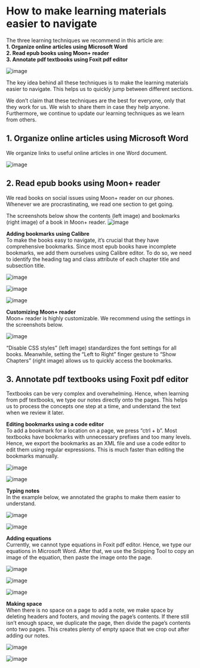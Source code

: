# How to make learning materials easier to navigate

The three learning techniques we recommend in this article are:  
**1. Organize online articles using Microsoft Word**  
**2. Read epub books using Moon+ reader**  
**3. Annotate pdf textbooks using Foxit pdf editor**  

![image](https://github.com/maximilian-ho/articles/assets/94465856/6aab0512-eb3a-4c1d-af42-2f162b14d4b5)

The key idea behind all these techniques is to make the learning materials easier to navigate. This helps us to quickly jump between different sections.

We don’t claim that these techniques are the best for everyone, only that they work for us. We wish to share them in case they help anyone. Furthermore, we continue to update our learning techniques as we learn from others.

## 1. Organize online articles using Microsoft Word
We organize links to useful online articles in one Word document.

![image](https://github.com/maximilian-ho/articles/assets/94465856/3273b2eb-266c-4253-a21c-0d12694a2383)

## 2. Read epub books using Moon+ reader
We read books on social issues using Moon+ reader on our phones. Whenever we are procrastinating, we read one section to get going.

The screenshots below show the contents (left image) and bookmarks (right image) of a book in Moon+ reader.
![image](https://github.com/maximilian-ho/articles/assets/94465856/ece7d129-9521-4f59-b5d1-8806ec5f9c7d)

**Adding bookmarks using Calibre**  
To make the books easy to navigate, it’s crucial that they have comprehensive bookmarks. Since most epub books have incomplete bookmarks, we add them ourselves using Calibre editor. To do so, we need to identify the heading tag and class attribute of each chapter title and subsection title.

![image](https://github.com/maximilian-ho/articles/assets/94465856/2a6cb95c-e884-42ae-bb3c-c34f18776095)

![image](https://github.com/maximilian-ho/articles/assets/94465856/82c01ebb-9bfa-4480-940a-7016f41cdae2)

![image](https://github.com/maximilian-ho/articles/assets/94465856/159d10c9-38ec-4649-9af7-d94c6aa695ed)

**Customizing Moon+ reader**  
Moon+ reader is highly customizable. We recommend using the settings in the screenshots below.

![image](https://github.com/maximilian-ho/articles/assets/94465856/d4aca8d2-e08a-49d1-92e9-675a9669c06a)

“Disable CSS styles” (left image) standardizes the font settings for all books. Meanwhile, setting the “Left to Right” finger gesture to “Show Chapters” (right image) allows us to quickly access the bookmarks.

## 3. Annotate pdf textbooks using Foxit pdf editor
Textbooks can be very complex and overwhelming. Hence, when learning from pdf textbooks, we type our notes directly onto the pages. This helps us to process the concepts one step at a time, and understand the text when we review it later.

**Editing bookmarks using a code editor**  
To add a bookmark for a location on a page, we press “ctrl + b”. Most textbooks have bookmarks with unnecessary prefixes and too many levels. Hence, we export the bookmarks as an XML file and use a code editor to edit them using regular expressions. This is much faster than editing the bookmarks manually.

![image](https://github.com/maximilian-ho/articles/assets/94465856/133a6a7d-6f76-41fe-bebe-800c1311e384)

![image](https://github.com/maximilian-ho/articles/assets/94465856/d52f681d-6728-499f-8f11-14cddd967abd)

**Typing notes**  
In the example below, we annotated the graphs to make them easier to understand.

![image](https://github.com/maximilian-ho/articles/assets/94465856/ca903895-b81d-4ee5-9cd1-3718362ea5af)

![image](https://github.com/maximilian-ho/articles/assets/94465856/37665f38-b802-45f5-87fe-cb5a138552f3)

**Adding equations**  
Currently, we cannot type equations in Foxit pdf editor. Hence, we type our equations in Microsoft Word. After that, we use the Snipping Tool to copy an image of the equation, then paste the image onto the page.

![image](https://github.com/maximilian-ho/articles/assets/94465856/64f7d36f-e23e-4f9b-b76d-3d8bcf741c23)

![image](https://github.com/maximilian-ho/articles/assets/94465856/2cd5c31d-2a0f-4e40-ad1e-d0b17cb8181e)

![image](https://github.com/maximilian-ho/articles/assets/94465856/a4fd5658-b101-4141-b8e5-fa3d4aaa0646)

**Making space**  
When there is no space on a page to add a note, we make space by deleting headers and footers, and moving the page’s contents. If there still isn’t enough space, we duplicate the page, then divide the page’s contents onto two pages. This creates plenty of empty space that we crop out after adding our notes.

![image](https://github.com/maximilian-ho/articles/assets/94465856/79d2071e-9561-4f88-913d-0b3814d3df6d) 

![image](https://github.com/maximilian-ho/articles/assets/94465856/248cec69-cb40-44fa-91c1-25a4ea48bf99)  

